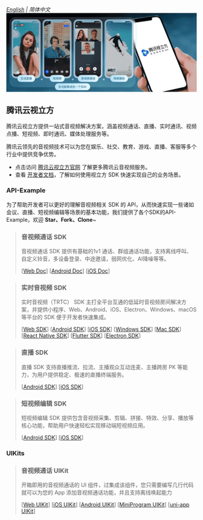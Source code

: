 _[English](https://github.com/LiteAVSDK/.github/blob/main/profile//README.md) | 简体中文_
![Tencent Cloud Media Service Scene](https://github.com/LiteAVSDK/.github/blob/main/profile/doc/images/scene.jpg)

## 腾讯云视立方

腾讯云视立方提供一站式音视频解决方案，涵盖视频通话、直播、实时通讯、视频点播、短视频、即时通讯、媒体处理服务等。

腾讯云领先的音视频技术可以为您在娱乐、社交、教育、游戏、直播、客服等多个行业中提供竞争优势。

- 点击访问 [腾讯云视立方官网](https://cloud.tencent.com/product/rtcube) 了解更多腾讯云音视频服务。
- 查看 [开发者文档](https://cloud.tencent.com/document/product/1449)，了解如何使用视立方 SDK 快速实现自己的业务场景。

### API-Example
为了帮助开发者可以更好的理解音视频相关 SDK 的 API，从而快速实现一些诸如会议、直播、短视频编辑等场景的基本功能，我们提供了各个SDK的API-Example，欢迎 **Star、Fork、Clone**~

> ### 音视频通话 SDK
>
> 音视频通话 SDK 提供有基础的1v1 通话、群组通话功能，支持离线呼叫、自定义铃音，多设备登录、中途邀请，弱网优化、AI降噪等等。
> 
> [[Web Doc](https://cloud.tencent.com/document/product/1640/80002)]
[[Android Doc](https://cloud.tencent.com/document/product/1640/79992)]
[[iOS Doc](https://cloud.tencent.com/document/product/1640/79998)]

> ### 实时音视频 SDK
>实时音视频（TRTC） SDK 主打全平台互通的低延时音视频房间解决方案，并提供小程序、Web、Android、iOS、Electron、Windows、macOS 等平台的 SDK 便于开发者快速集成。
> 
>
> [[Web SDK](https://github.com/LiteAVSDK/TRTC_Web)]
[[Android SDK](https://github.com/LiteAVSDK/TRTC_Android)]
[[iOS SDK](https://github.com/LiteAVSDK/TRTC_iOS)]
[[Windows SDK](https://github.com/LiteAVSDK/TRTC_Windows)]
[[Mac SDK](https://github.com/LiteAVSDK/TRTC_Mac)]
[[React Native SDK](https://github.com/LiteAVSDK/TRTC_ReactNative)]
[[Flutter SDK](https://github.com/LiteAVSDK/TRTC_Flutter)]
[[Electron SDK](https://github.com/LiteAVSDK/TRTC_Electron)]

> ### 直播 SDK
>
> 直播 SDK 支持直播推流、拉流、主播观众互动连麦、主播跨房 PK 等能力，为用户提供稳定、极速的直播终端服务。
>
> [[Android SDK](https://github.com/LiteAVSDK/Live_Android)]
> [[iOS SDK](https://github.com/LiteAVSDK/Live_iOS)]

> ### 短视频编辑 SDK
>
> 短视频编辑 SDK 提供包含音视频采集、剪辑、拼接、特效、分享、播放等核心功能，帮助用户快速轻松实现移动端短视频应用。
>
>[[Android SDK](https://github.com/LiteAVSDK/UGSV_Android)]
> [[iOS SDK](https://github.com/LiteAVSDK/UGSV_iOS)]


### UIKits

> ### 音视频通话 UIKit
>
> 开箱即用的音视频通话的 UI 组件，过集成该组件，您只需要编写几行代码就可以为您的 App 添加音视频通话功能，并且支持离线唤起能力
>
> [[Web UIKit](https://github.com/tencentyun/TUICallKit/tree/main/Web)]
[[iOS UIKit](https://github.com/tencentyun/TUICallKit/tree/main/iOS)]
[[Android UIKit](https://github.com/tencentyun/TUICallKit/tree/main/Android)]
[[MiniProgram UIKit](https://github.com/tencentyun/TUICallKit/tree/main/MiniProgram)]
[[uni-app UIKit](https://ext.dcloud.net.cn/plugin?id=9035)]